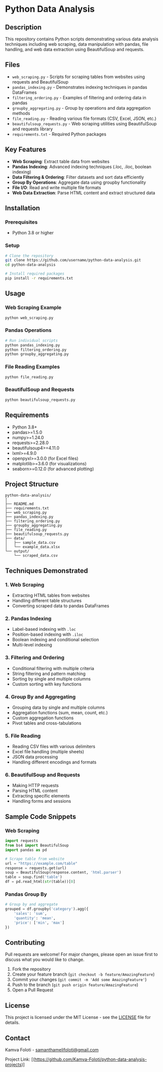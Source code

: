 # Python Data Analysis

## Description
This repository contains Python scripts demonstrating various data analysis techniques including web scraping, data manipulation with pandas, file handling, and web data extraction using BeautifulSoup and requests.

## Files
- `web_scraping.py` - Scripts for scraping tables from websites using requests and BeautifulSoup
- `pandas_indexing.py` - Demonstrates indexing techniques in pandas DataFrames
- `filtering_ordering.py` - Examples of filtering and ordering data in pandas
- `groupby_aggregating.py` - Group by operations and data aggregation methods
- `file_reading.py` - Reading various file formats (CSV, Excel, JSON, etc.)
- `beautifulsoup_requests.py` - Web scraping utilities using BeautifulSoup and requests library
- `requirements.txt` - Required Python packages

## Key Features
- **Web Scraping**: Extract table data from websites
- **Pandas Indexing**: Advanced indexing techniques (.loc, .iloc, boolean indexing)
- **Data Filtering & Ordering**: Filter datasets and sort data efficiently
- **Group By Operations**: Aggregate data using groupby functionality
- **File I/O**: Read and write multiple file formats
- **Web Data Extraction**: Parse HTML content and extract structured data

## Installation

### Prerequisites
- Python 3.8 or higher

### Setup
```bash
# Clone the repository
git clone https://github.com/username/python-data-analysis.git
cd python-data-analysis

# Install required packages
pip install -r requirements.txt
```

## Usage

### Web Scraping Example
```python
python web_scraping.py
```

### Pandas Operations
```python
# Run individual scripts
python pandas_indexing.py
python filtering_ordering.py
python groupby_aggregating.py
```

### File Reading Examples
```python
python file_reading.py
```

### BeautifulSoup and Requests
```python
python beautifulsoup_requests.py
```

## Requirements
- Python 3.8+
- pandas>=1.5.0
- numpy>=1.24.0
- requests>=2.28.0
- beautifulsoup4>=4.11.0
- lxml>=4.9.0
- openpyxl>=3.0.0 (for Excel files)
- matplotlib>=3.6.0 (for visualizations)
- seaborn>=0.12.0 (for advanced plotting)

## Project Structure
```
python-data-analysis/
│
├── README.md
├── requirements.txt
├── web_scraping.py
├── pandas_indexing.py
├── filtering_ordering.py
├── groupby_aggregating.py
├── file_reading.py
├── beautifulsoup_requests.py
├── data/
│   ├── sample_data.csv
│   └── example_data.xlsx
└── output/
    └── scraped_data.csv
```

## Techniques Demonstrated

### 1. Web Scraping
- Extracting HTML tables from websites
- Handling different table structures
- Converting scraped data to pandas DataFrames

### 2. Pandas Indexing
- Label-based indexing with `.loc`
- Position-based indexing with `.iloc`
- Boolean indexing and conditional selection
- Multi-level indexing

### 3. Filtering and Ordering
- Conditional filtering with multiple criteria
- String filtering and pattern matching
- Sorting by single and multiple columns
- Custom sorting with key functions

### 4. Group By and Aggregating
- Grouping data by single and multiple columns
- Aggregation functions (sum, mean, count, etc.)
- Custom aggregation functions
- Pivot tables and cross-tabulations

### 5. File Reading
- Reading CSV files with various delimiters
- Excel file handling (multiple sheets)
- JSON data processing
- Handling different encodings and formats

### 6. BeautifulSoup and Requests
- Making HTTP requests
- Parsing HTML content
- Extracting specific elements
- Handling forms and sessions

## Sample Code Snippets

### Web Scraping
```python
import requests
from bs4 import BeautifulSoup
import pandas as pd

# Scrape table from website
url = "https://example.com/table"
response = requests.get(url)
soup = BeautifulSoup(response.content, 'html.parser')
table = soup.find('table')
df = pd.read_html(str(table))[0]
```

### Pandas Group By
```python
# Group by and aggregate
grouped = df.groupby('category').agg({
    'sales': 'sum',
    'quantity': 'mean',
    'price': ['min', 'max']
})
```

## Contributing
Pull requests are welcome! For major changes, please open an issue first to discuss what you would like to change.

1. Fork the repository
2. Create your feature branch (`git checkout -b feature/AmazingFeature`)
3. Commit your changes (`git commit -m 'Add some AmazingFeature'`)
4. Push to the branch (`git push origin feature/AmazingFeature`)
5. Open a Pull Request

## License
This project is licensed under the MIT License - see the [LICENSE](LICENSE) file for details.

## Contact
Kamva Foloti - samanthamelifoloti@gmail.com

Project Link: [(https://github.com/Kamva-Foloti/python-data-analysis-projects)]
